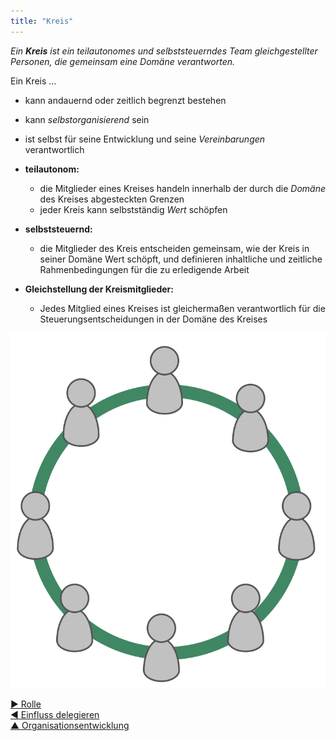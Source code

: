 ```yaml
---
title: "Kreis"
---
```



_Ein **Kreis** ist ein teilautonomes und selbststeuerndes Team gleichgestellter Personen, die gemeinsam eine Domäne verantworten._

Ein Kreis …

- kann andauernd oder zeitlich begrenzt bestehen
- kann <dfn data-info="Selbstorganisation: Alle Aktivitäten und Prozesse, durch die ein Team seine tägliche Arbeit ohne externen Einfluss, aber im Rahmen der durch Governance vorgegebenen Grenzen selbst organisiert. In jeder Organisation und in jedem Team koexistieren Selbstorganisation und externer Einfluss.">selbstorganisierend</dfn> sein
- ist selbst für seine Entwicklung und seine <dfn data-info="Vereinbarung: Eine gemeinsam beschlossene Richtlinie, ein Prozess, ein Protokoll oder eine Policy, die den den Wertfluss in der Organisation steuert.">Vereinbarungen</dfn> verantwortlich

- **teilautonom:**
    
    - die Mitglieder eines Kreises handeln innerhalb der durch die <dfn data-info="Domäne: Ein eigener Arbeits-, Einfluss-  und Entscheidungsbereich innerhalb einer Organisation.">Domäne</dfn> des Kreises abgesteckten Grenzen
    - jeder Kreis kann selbstständig <dfn data-info="Wert: Die Bedeutung oder der Nutzen von etwas in Bezug auf einen bestimmten Treiber. Auch: ein wichtiges Prinzip für das Verhalten einer Person, oder in einer Gruppe (meist im Plural verwendet, &quot;Werte&quot;, oder &quot;Unternehmenswerte&quot;).">Wert</dfn> schöpfen
- **selbststeuernd:** 
    - die Mitglieder des Kreis entscheiden gemeinsam, wie der Kreis in seiner Domäne Wert schöpft, und definieren inhaltliche und zeitliche Rahmenbedingungen für die zu erledigende Arbeit
- **Gleichstellung der Kreismitglieder:** 
    - Jedes Mitglied eines Kreises ist gleichermaßen verantwortlich für die Steuerungsentscheidungen in der Domäne des Kreises 

![Jedes Mitglied eines Kreises ist gleichermaßen verantwortlich für die Steuerungsentscheidungen in der Domäne des Kreises ](img/circle/circle.png)

[&#9654; Rolle](role.html)<br/>[&#9664; Einfluss delegieren](delegate-influence.html)<br/>[&#9650; Organisationsentwicklung](building-organizations.html)

